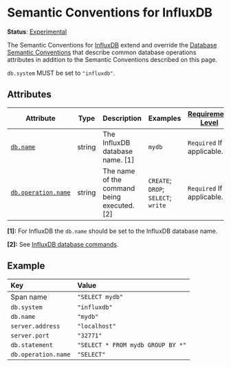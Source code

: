 <!--- Hugo front matter used to generate the website version of this page:
linkTitle: InfluxDB
--->

# Semantic Conventions for InfluxDB

**Status**: [Experimental][DocumentStatus]

The Semantic Conventions for [InfluxDB](https://www.influxdata.com/) extend and override
the [Database Semantic Conventions](database-spans.md)
that describe common database operations attributes in addition to the Semantic Conventions
described on this page.

`db.system` MUST be set to `"influxdb"`.

## Attributes

<!-- semconv db.hbase(full,tag=tech-specific) -->

| Attribute                                           | Type   | Description                                 | Examples                            | [Requirement Level](https://opentelemetry.io/docs/specs/semconv/general/attribute-requirement-level/) | Stability                                                        |
|-----------------------------------------------------|--------|---------------------------------------------|-------------------------------------|-------------------------------------------------------------------------------------------------------|------------------------------------------------------------------|
| [`db.name`](../attributes-registry/db.md)           | string | The InfluxDB database name. [1]             | `mydb`                              | `Required` If applicable.                                                                             | ![Experimental](https://img.shields.io/badge/-experimental-blue) |
| [`db.operation.name`](../attributes-registry/db.md) | string | The name of the command being executed. [2] | `CREATE`; `DROP`; `SELECT`; `write` | `Required` If applicable.                                                                             | ![Experimental](https://img.shields.io/badge/-experimental-blue) |

**[1]:** For InfluxDB the `db.name` should be set to the InfluxDB database name.

**[2]:**
See [InfluxDB database commands](https://docs.influxdata.com/influxdb/v1/query_language/).
<!-- endsemconv -->

## Example

| Key                 | Value                             |
|:--------------------|:----------------------------------|
| Span name           | `"SELECT mydb"`                   |
| `db.system`         | `"influxdb"`                      |
| `db.name`           | `"mydb"`                          |
| `server.address`    | `"localhost"`                     |
| `server.port`       | `"32771"`                         |
| `db.statement`      | `"SELECT * FROM mydb GROUP BY *"` |
| `db.operation.name` | `"SELECT"`                        |

[DocumentStatus]: https://github.com/open-telemetry/opentelemetry-specification/tree/v1.31.0/specification/document-status.md
